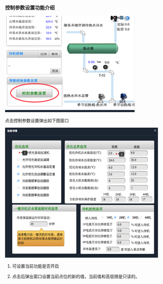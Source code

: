### 控制参数设置功能介绍

![](/assets/controlsparameter.png)

点击控制参数设置弹出如下图窗口

![](/assets/facilitydetail.png)

1. 可设置当前功能是否开启

2. 点击后弹出窗口设置当前点位的新的值，当前值和高低限是只读的。



